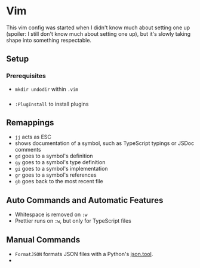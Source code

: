 # Vim
This vim config was started when I didn't know much about setting one up (spoiler: I still don't know much about setting one up), but it's slowly taking shape into something respectable.

## Setup
### Prerequisites
- `mkdir undodir` within `.vim`

###
- `:PlugInstall` to install plugins



## Remappings
- `jj` acts as ESC
- <shift-K> shows documentation of a symbol, such as TypeScript typings or JSDoc comments
- `gd` goes to a symbol's definition
- `gy` goes to a symbol's type definition
- `gi` goes to a symbol's implementation
- `gr` goes to a symbol's references
- `gb` goes back to the most recent file

## Auto Commands and Automatic Features
- Whitespace is removed on `:w`
- Prettier runs on `:w`, but only for TypeScript files

## Manual Commands
- `FormatJSON` formats JSON files with a Python's [json.tool](!https://docs.python.org/3/library/json.html#module-json.tool).
-


